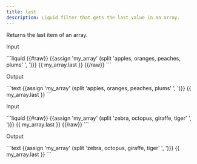 ```yaml
---
title: last
description: Liquid filter that gets the last value in an array.
---
```

Returns the last item of an array.
<p class="code-label">Input</p>
```liquid
{{#raw}}
{{assign 'my_array' (split 'apples, oranges, peaches, plums' ', ')}}
{{ my_array.last }}
{{/raw}}
```
<p class="code-label">Output</p>
```text
{{assign 'my_array' (split 'apples, oranges, peaches, plums' ', ')}}
{{ my_array.last }}
```
<p class="code-label">Input</p>
```liquid
{{#raw}}
{{assign 'my_array' (split 'zebra, octopus, giraffe, tiger' ', ')}}
{{ my_array.last }}
{{/raw}}
```
<p class="code-label">Output</p>
```text
{{assign 'my_array' (split 'zebra, octopus, giraffe, tiger' ', ')}}
{{ my_array.last }}
```